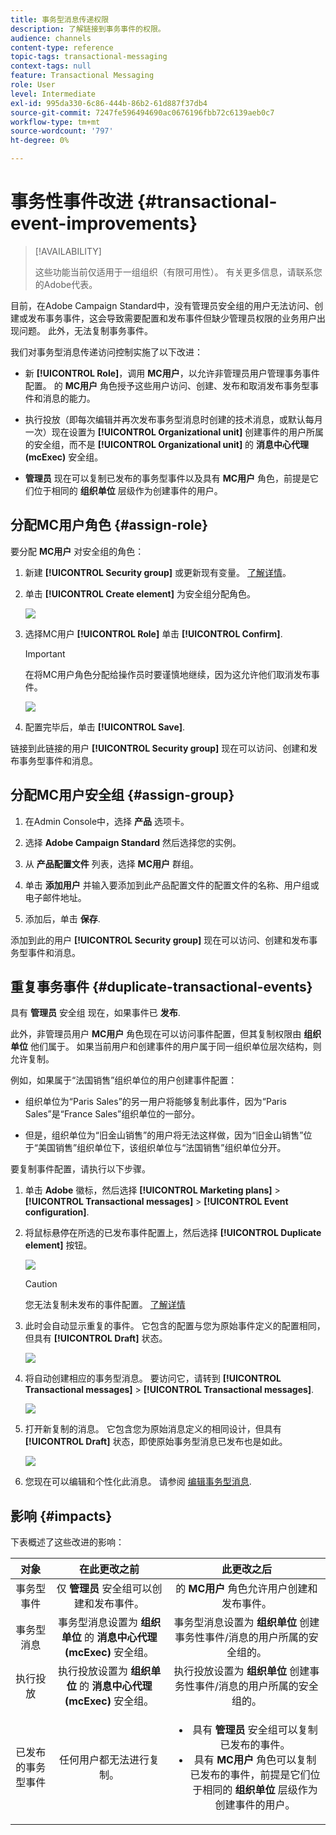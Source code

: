 ```yaml
---
title: 事务型消息传递权限
description: 了解链接到事务事件的权限。
audience: channels
content-type: reference
topic-tags: transactional-messaging
context-tags: null
feature: Transactional Messaging
role: User
level: Intermediate
exl-id: 995da330-6c86-444b-86b2-61d887f37db4
source-git-commit: 7247fe596494690ac0676196fbb72c6139aeb0c7
workflow-type: tm+mt
source-wordcount: '797'
ht-degree: 0%

---
```


# 事务性事件改进 {#transactional-event-improvements}

>[!AVAILABILITY]
>
>这些功能当前仅适用于一组组织（有限可用性）。 有关更多信息，请联系您的Adobe代表。

目前，在Adobe Campaign Standard中，没有管理员安全组的用户无法访问、创建或发布事务事件，这会导致需要配置和发布事件但缺少管理员权限的业务用户出现问题。 此外，无法复制事务事件。

我们对事务型消息传递访问控制实施了以下改进：

* 新 **[!UICONTROL Role]**，调用 **MC用户**，以允许非管理员用户管理事务事件配置。 的 **MC用户** 角色授予这些用户访问、创建、发布和取消发布事务型事件和消息的能力。

* 执行投放（即每次编辑并再次发布事务型消息时创建的技术消息，或默认每月一次）现在设置为 **[!UICONTROL Organizational unit]** 创建事件的用户所属的安全组，而不是 **[!UICONTROL Organizational unit]** 的 **消息中心代理(mcExec)** 安全组。

* **管理员** 现在可以复制已发布的事务型事件以及具有 **MC用户** 角色，前提是它们位于相同的 **组织单位** 层级作为创建事件的用户。

## 分配MC用户角色 {#assign-role}

要分配 **MC用户** 对安全组的角色：

1. 新建 **[!UICONTROL Security group]** 或更新现有变量。 [了解详情](../../administration/using/managing-groups-and-users.md)。

1. 单击 **[!UICONTROL Create element]** 为安全组分配角色。

   ![](assets/event_access_1.png)

1. 选择MC用户 **[!UICONTROL Role]** 单击 **[!UICONTROL Confirm]**.

   >[!IMPORTANT]
   >
   > 在将MC用户角色分配给操作员时要谨慎地继续，因为这允许他们取消发布事件。

   ![](assets/event_access_2.png)

1. 配置完毕后，单击 **[!UICONTROL Save]**.

链接到此链接的用户 **[!UICONTROL Security group]** 现在可以访问、创建和发布事务型事件和消息。

## 分配MC用户安全组 {#assign-group}

1. 在Admin Console中，选择 **产品** 选项卡。

1. 选择 **Adobe Campaign Standard** 然后选择您的实例。

1. 从 **产品配置文件** 列表，选择 **MC用户** 群组。

1. 单击 **添加用户** 并输入要添加到此产品配置文件的配置文件的名称、用户组或电子邮件地址。

1. 添加后，单击 **保存**.

添加到此的用户 **[!UICONTROL Security group]** 现在可以访问、创建和发布事务型事件和消息。

## 重复事务事件 {#duplicate-transactional-events}

具有 **管理员** 安全组<!--([Functional administrators](../../administration/using/users-management.md#functional-administrators)?)--> 现在，如果事件已 **发布**.

此外，非管理员用户 **MC用户** 角色现在可以访问事件配置，但其复制权限由 **组织单位** 他们属于。 如果当前用户和创建事件的用户属于同一组织单位层次结构，则允许复制。

例如，如果属于“法国销售”组织单位的用户创建事件配置：

* 组织单位为“Paris Sales”的另一用户将能够复制此事件，因为“Paris Sales”是“France Sales”组织单位的一部分。

* 但是，组织单位为“旧金山销售”的用户将无法这样做，因为“旧金山销售”位于“美国销售”组织单位下，该组织单位与“法国销售”组织单位分开。

要复制事件配置，请执行以下步骤。

1. 单击 **Adobe** 徽标，然后选择 **[!UICONTROL Marketing plans]** > **[!UICONTROL Transactional messages]** > **[!UICONTROL Event configuration]**.

1. 将鼠标悬停在所选的已发布事件配置上，然后选择 **[!UICONTROL Duplicate element]** 按钮。

   ![](assets/message-center_duplicate-button.png)

   >[!CAUTION]
   >
   >您无法复制未发布的事件配置。 [了解详情](publishing-transactional-event.md)

1. 此时会自动显示重复的事件。 它包含的配置与您为原始事件定义的配置相同，但具有 **[!UICONTROL Draft]** 状态。

   ![](assets/message-center_duplicated-draft-event.png)

1. 将自动创建相应的事务型消息。 要访问它，请转到 **[!UICONTROL Transactional messages]** > **[!UICONTROL Transactional messages]**.

   ![](assets/message-center_duplicated-message.png)

1. 打开新复制的消息。 它包含您为原始消息定义的相同设计，但具有 **[!UICONTROL Draft]** 状态，即使原始事务型消息已发布也是如此。

   ![](assets/message-center_duplicated-draft-message.png)

1. 您现在可以编辑和个性化此消息。 请参阅 [编辑事务型消息](../../channels/using/editing-transactional-message.md).

## 影响 {#impacts}

下表概述了这些改进的影响：

| 对象 | 在此更改之前 | 此更改之后 |
|:-: | :--: | :-:|
| 事务型事件 | 仅 **管理员** 安全组可以创建和发布事件。 | 的 **MC用户** 角色允许用户创建和发布事件。 |
| 事务型消息 | 事务型消息设置为 **组织单位** 的 **消息中心代理(mcExec)** 安全组。 | 事务型消息设置为 **组织单位** 创建事务性事件/消息的用户所属的安全组的。 |
| 执行投放 | 执行投放设置为 **组织单位** 的 **消息中心代理(mcExec)** 安全组。 | 执行投放设置为 **组织单位** 创建事务性事件/消息的用户所属的安全组的。 |
| 已发布的事务型事件 | 任何用户都无法进行复制。 | <ul><li>具有 **管理员** 安全组可以复制已发布的事件。</li> <li>具有 **MC用户** 角色可以复制已发布的事件，前提是它们位于相同的 **组织单位** 层级作为创建事件的用户。</li></ul> |


<!--Transactional Message Templates| Transactional Message templates are set to the Organizational unit **All**. | Transaction Message Template will be set to the **Organizational unit** of the security group to which the user creating the message template belongs.-->